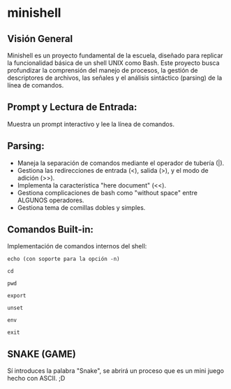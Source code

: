 # minishell

## Visión General

Minishell es un proyecto fundamental de la escuela, diseñado para replicar la funcionalidad básica de un shell UNIX como Bash. Este proyecto busca profundizar la comprensión del manejo de procesos, la gestión de descriptores de archivos, las señales y el análisis sintáctico (parsing) de la línea de comandos.

## Prompt y Lectura de Entrada: 
Muestra un prompt interactivo y lee la línea de comandos.

## Parsing:

- Maneja la separación de comandos mediante el operador de tubería (|).
- Gestiona las redirecciones de entrada (<), salida (>), y el modo de adición (>>).
- Implementa la característica "here document" (<<).
- Gestiona complicaciones de bash como "without space" entre ALGUNOS operadores.
- Gestiona tema de comillas dobles y simples.

## Comandos Built-in: 

Implementación de comandos internos del shell:

    echo (con soporte para la opción -n)

    cd

    pwd

    export

    unset

    env

    exit

## SNAKE (GAME)
Sí introduces la palabra "Snake", se abrirá un proceso que es un mini juego hecho con ASCII. ;D
    

